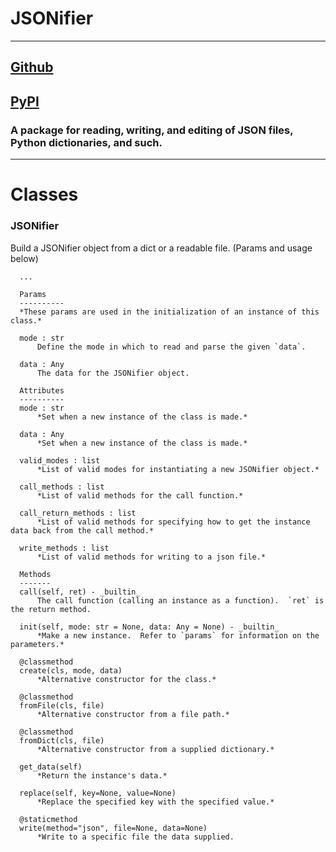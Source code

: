 # JSONifier

---
## [Github](https://github.com/MasterCoder21/JSONifier)
## [PyPI](https://pypi.org/project/JSONifier/)
### A package for reading, writing, and editing of JSON files, Python dictionaries, and such.

---

# Classes

### **JSONifier**
Build a JSONifier object from a dict or a readable file. (Params and usage below)

      ...

      Params
      ----------
      *These params are used in the initialization of an instance of this class.*

      mode : str
          Define the mode in which to read and parse the given `data`.

      data : Any
          The data for the JSONifier object.

      Attributes
      ----------
      mode : str
          *Set when a new instance of the class is made.*

      data : Any
          *Set when a new instance of the class is made.*

      valid_modes : list
          *List of valid modes for instantiating a new JSONifier object.*

      call_methods : list
          *List of valid methods for the call function.*

      call_return_methods : list
          *List of valid methods for specifying how to get the instance data back from the call method.*

      write_methods : list
          *List of valid methods for writing to a json file.*

      Methods
      -------
      call(self, ret) - _builtin_
          The call function (calling an instance as a function).  `ret` is the return method.

      init(self, mode: str = None, data: Any = None) - _builtin_
          *Make a new instance.  Refer to `params` for information on the parameters.*

      @classmethod
      create(cls, mode, data)
          *Alternative constructor for the class.*

      @classmethod
      fromFile(cls, file)
          *Alternative constructor from a file path.*

      @classmethod
      fromDict(cls, file)
          *Alternative constructor from a supplied dictionary.*

      get_data(self)
          *Return the instance's data.*

      replace(self, key=None, value=None)
          *Replace the specified key with the specified value.*

      @staticmethod
      write(method="json", file=None, data=None)
          *Write to a specific file the data supplied.